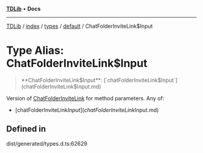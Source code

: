 [**TDLib**](../../../../../../README.md) • **Docs**

***

[TDLib](../../../../../../modules.md) / [index](../../../../../README.md) / [types](../../../README.md) / [default](../README.md) / ChatFolderInviteLink$Input

# Type Alias: ChatFolderInviteLink$Input

> **ChatFolderInviteLink$Input**: [`chatFolderInviteLink$Input`](chatFolderInviteLink$Input.md)

Version of [ChatFolderInviteLink](ChatFolderInviteLink-1.md) for method parameters.
Any of:
- [chatFolderInviteLink$Input](chatFolderInviteLink$Input.md)

## Defined in

dist/generated/types.d.ts:62629
